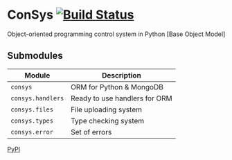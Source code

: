 # ConSys [![Build Status](https://app.travis-ci.com/kosyachniy/consys.svg?branch=main)](https://app.travis-ci.com/kosyachniy/consys)
Object-oriented programming control system in Python [Base Object Model]

## Submodules
Module | Description
---|----
` consys ` | ORM for Python & MongoDB
` consys.handlers ` | Ready to use handlers for ORM
` consys.files ` | File uploading system
` consys.types ` | Type checking system
` consys.error ` | Set of errors

[PyPI](https://pypi.org/project/consys/)
